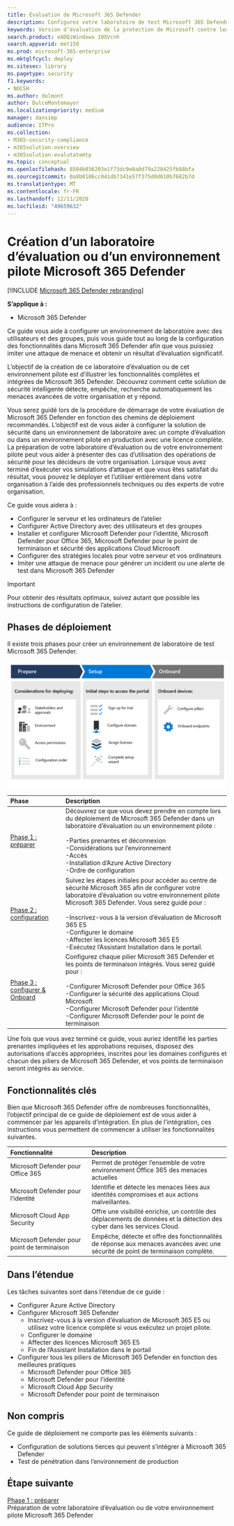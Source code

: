 ```yaml
---
title: Évaluation de Microsoft 365 Defender
description: Configurez votre laboratoire de test Microsoft 365 Defender ou votre environnement pilote pour tester et tester la solution de sécurité conçue pour protéger les périphériques, l’identité, les données et les applications de votre organisation.
keywords: Version d’évaluation de la protection de Microsoft contre les menaces, essayez Microsoft Threat Protection, évaluez Microsoft Threat Protection, l’atelier d’évaluation de Microsoft Threat Protection, Microsoft Threat Protection Pilot, Cyber Security, Advanced persistent, Enterprise Security, appareils, Device, Identity, Users, Data, applications, incidents, analyse automatisée et correction, recherche avancée
search.product: eADQiWindows 10XVcnh
search.appverid: met150
ms.prod: microsoft-365-enterprise
ms.mktglfcycl: deploy
ms.sitesec: library
ms.pagetype: security
f1.keywords:
- NOCSH
ms.author: dolmont
author: DulceMontemayor
ms.localizationpriority: medium
manager: dansimp
audience: ITPro
ms.collection:
- M365-security-compliance
- m365solution-overview
- m365solution-evalutatemtp
ms.topic: conceptual
ms.openlocfilehash: 8504b036203e1f73dc9e0a0d79a228425fb88bfa
ms.sourcegitcommit: 0a8b0186cc041db7341e57f375d0d010b7682b7d
ms.translationtype: MT
ms.contentlocale: fr-FR
ms.lasthandoff: 12/11/2020
ms.locfileid: "49659632"
---
```

# <a name="create-a-microsoft-365-defender-trial-lab-or-pilot-environment"></a>Création d’un laboratoire d’évaluation ou d’un environnement pilote Microsoft 365 Defender 

[!INCLUDE [Microsoft 365 Defender rebranding](../includes/microsoft-defender.md)]


**S’applique à :**
- Microsoft 365 Defender


Ce guide vous aide à configurer un environnement de laboratoire avec des utilisateurs et des groupes, puis vous guide tout au long de la configuration des fonctionnalités dans Microsoft 365 Defender afin que vous puissiez imiter une attaque de menace et obtenir un résultat d’évaluation significatif. 

L’objectif de la création de ce laboratoire d’évaluation ou de cet environnement pilote est d’illustrer les fonctionnalités complètes et intégrées de Microsoft 365 Defender. Découvrez comment cette solution de sécurité intelligente détecte, empêche, recherche automatiquement les menaces avancées de votre organisation et y répond. 


Vous serez guidé lors de la procédure de démarrage de votre évaluation de Microsoft 365 Defender en fonction des chemins de déploiement recommandés. L’objectif est de vous aider à configurer la solution de sécurité dans un environnement de laboratoire avec un compte d’évaluation ou dans un environnement pilote en production avec une licence complète. La préparation de votre laboratoire d’évaluation ou de votre environnement pilote peut vous aider à présenter des cas d’utilisation des opérations de sécurité pour les décideurs de votre organisation. Lorsque vous avez terminé d’exécuter vos simulations d’attaque et que vous êtes satisfait du résultat, vous pouvez le déployer et l’utiliser entièrement dans votre organisation à l’aide des professionnels techniques ou des experts de votre organisation. 

Ce guide vous aidera à :
- Configurer le serveur et les ordinateurs de l’atelier
- Configurer Active Directory avec des utilisateurs et des groupes
- Installer et configurer Microsoft Defender pour l’identité, Microsoft Defender pour Office 365, Microsoft Defender pour le point de terminaison et sécurité des applications Cloud Microsoft
- Configurer des stratégies locales pour votre serveur et vos ordinateurs
- Imiter une attaque de menace pour générer un incident ou une alerte de test dans Microsoft 365 Defender

>[!IMPORTANT]
>Pour obtenir des résultats optimaux, suivez autant que possible les instructions de configuration de l’atelier.


## <a name="deployment-phases"></a>Phases de déploiement

Il existe trois phases pour créer un environnement de laboratoire de test Microsoft 365 Defender.

![Phases de déploiement : Prepare, Setup, Onboard](../../media/evaluation-guide-phases.png)

|Phase | Description | 
|:-------|:-----|
|[Phase 1 : préparer](prepare-mtpeval.md)| Découvrez ce que vous devez prendre en compte lors du déploiement de Microsoft 365 Defender dans un laboratoire d’évaluation ou un environnement pilote : <br><br>-Parties prenantes et déconnexion <br> -Considérations sur l’environnement <br>-Accès <br>-Installation d’Azure Active Directory <br> -Ordre de configuration
|[Phase 2 : configuration](setup-mtpeval.md)|  Suivez les étapes initiales pour accéder au centre de sécurité Microsoft 365 afin de configurer votre laboratoire d’évaluation ou votre environnement pilote Microsoft 365 Defender. Vous serez guidé pour :<br><br>-Inscrivez-vous à la version d’évaluation de Microsoft 365 E5 <br>  -Configurer le domaine<br>-Affecter les licences Microsoft 365 E5<br>-Exécutez l’Assistant Installation dans le portail.|
|[Phase 3 : configurer & Onboard](config-mtpeval.md) | Configurez chaque pilier Microsoft 365 Defender et les points de terminaison intégrés. Vous serez guidé pour :<br><br>-Configurer Microsoft Defender pour Office 365<br>-Configurer la sécurité des applications Cloud Microsoft<br>-Configurer Microsoft Defender pour l’identité<br>-Configurer Microsoft Defender pour le point de terminaison


Une fois que vous avez terminé ce guide, vous auriez identifié les parties prenantes impliquées et les approbations requises, disposez des autorisations d’accès appropriées, inscrites pour les domaines configurés et chacun des piliers de Microsoft 365 Defender, et vos points de terminaison seront intégrés au service.

## <a name="key-capabilities"></a>Fonctionnalités clés

Bien que Microsoft 365 Defender offre de nombreuses fonctionnalités, l’objectif principal de ce guide de déploiement est de vous aider à commencer par les appareils d’intégration. En plus de l’intégration, ces instructions vous permettent de commencer à utiliser les fonctionnalités suivantes.


Fonctionnalité | Description 
:---|:---
Microsoft Defender pour Office 365 | Permet de protéger l’ensemble de votre environnement Office 365 des menaces actuelles
Microsoft Defender pour l’identité | Identifie et détecte les menaces liées aux identités compromises et aux actions malveillantes.
Microsoft Cloud App Security | Offre une visibilité enrichie, un contrôle des déplacements de données et la détection des cyber dans les services Cloud.
Microsoft Defender pour point de terminaison | Empêche, détecte et offre des fonctionnalités de réponse aux menaces avancées avec une sécurité de point de terminaison complète.


## <a name="in-scope"></a>Dans l’étendue

Les tâches suivantes sont dans l’étendue de ce guide :
-   Configurer Azure Active Directory
-   Configurer Microsoft 365 Defender
    -   Inscrivez-vous à la version d’évaluation de Microsoft 365 E5 ou utilisez votre licence complète si vous exécutez un projet pilote.
    -   Configurer le domaine
    -   Affecter des licences Microsoft 365 E5
    -   Fin de l’Assistant Installation dans le portail
-   Configurer tous les piliers de Microsoft 365 Defender en fonction des meilleures pratiques
    -   Microsoft Defender pour Office 365
    -   Microsoft Defender pour l’identité
    -   Microsoft Cloud App Security
    -   Microsoft Defender pour point de terminaison

## <a name="out-of-scope"></a>Non compris

Ce guide de déploiement ne comporte pas les éléments suivants :

-   Configuration de solutions tierces qui peuvent s’intégrer à Microsoft 365 Defender
-   Test de pénétration dans l’environnement de production

## <a name="next-step"></a>Étape suivante
[Phase 1 : préparer](prepare-mtpeval.md) 
<br> Préparation de votre laboratoire d’évaluation ou de votre environnement pilote Microsoft 365 Defender
